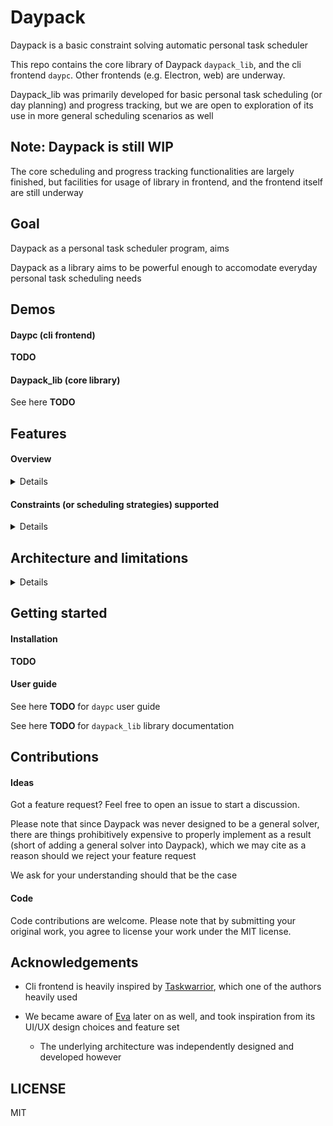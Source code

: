 # Daypack

Daypack is a basic constraint solving automatic personal task scheduler

This repo contains the core library of Daypack `daypack_lib`, and the cli frontend `daypc`.
Other frontends (e.g. Electron, web) are underway.

Daypack\_lib was primarily developed for basic personal task scheduling (or day planning) and progress tracking,
but we are open to exploration of its use in more general scheduling scenarios as well

## Note: Daypack is still WIP

The core scheduling and progress tracking functionalities are largely finished,
but facilities for usage of library in frontend, and the frontend itself
are still underway

## Goal

Daypack as a personal task scheduler program, aims 

Daypack as a library aims to be powerful enough to accomodate everyday personal task scheduling needs

## Demos

#### Daypc (cli frontend)

__TODO__

#### Daypack\_lib (core library)

See here __TODO__

## Features

#### Overview

<details><summary>Details</summary>
<p>

- Automatic scheduling

  - See [below](#constraints-or-scheduling-strategies-supported) for strategies supported in scheduling requests

- Manual scheduling

- Recurrence

  - All automatic scheduling strategies are available for recurring tasks as well

- Time pattern (more for __devs__)

  - Functionally very similar to cron time expression, but strictly less general than cron expression

  - This is mainly used as a query for the time slot searching functions in `Time_pattern`

- Time expression

  - A natural to use language with formal grammar for specifying time point and time slots

  - Can be seen as a more expressive layer over `Time_pattern`

- Duration expression

  - A natural to use language with formal grammar for specifying duration of time

- Time profiles

  - Specification of scheduling requests is supplemented by time profiles, which are aliases
    for time periods (a pair of time patterns indicating start and end time of time slots)

  - Some downloadable prebuilt profiles are

    - `work_hours`: Monday to Friday 9am to 5pm

    - `sleep_hours`: Everyday 11pm to 12am, 12am to 6am

  - Time profiles are JSON files designed to be easily created/customised/extended by users, and Daypack processes all profiles
    provided in the profile directory (see user manual)

  - Time profile builder sites are being planned right now (similar to keyboard or mouse macro/profile building sites)

  - See [user manual](#TODO) for details

- Backup plan

  - You can specify multiple scheduling strategies for a given scheduling request,
    and Daypack will try them sequentially until one works

- Progress tracking

  - You can mark task items as "completed" (or "uncompleted")

  - You can record time periods spent for task items

- Schedule versioning and rollback

  - "Snapshots" are made before certain major operations such as scheduling,
    user can also initiate a snapshot manually

  - This allows rollbacks/undos should the user find the schedule resulted from an operation
    unsatisfactory

- (WIP) Multiple user (supported by library, but frontend adoption is WIP)

- (WIP) Taking transit time into account during scheduling

  - This feature is unlikely to land any time soon

- Daypack\_lib is offline (more for __devs__)

  - Daypack\_lib contains implementation of all functionalities, and has zero dependency on any online service

  - This is not novel/unexpected or necessarily desirable, and is listed more for clarity's sake, as some similar software make use of online services

</p>
</details>

#### Constraints (or scheduling strategies) supported

<details><summary>Details</summary>
<p>

__Note:__ The following lists all the constraints supported by the core library,
but frontends may not expose them completely

- `Fixed`

  - Manual scheduling, specifies a task segment starts at a fixed time point

  - E.g. "Meeting starts at 2pm and last for 1.5 hours"

- `Shift`

  - Daypack shifts the task segment(s) around and tries to find a spot
  
  - E.g. "Homework takes 2 hours, schedule it for me between 9am-5pm of next 3 days"

- `Split_and_shift`

  - Daypack splits task segment into smaller segments then shifts them around and tries to find a spot, takes following parameters

    - minimum size

    - maximum size (optional)

    - increment

    - split count (either maximum or exact)

  - E.g. "This work takes 5 hours, I need it done by the end of this week,
    split and shift for me across 5pm-10pm of said days, but all split segments must be at least 1 hour long"

- `Split_even`

  - Daypack splits a task segment into evenly sized smaller segments across some specified
    buckets/boundaries with shifting

    - If some buckets are not usable, then Daypack tries to split across remaining
      buckets with larger even splits

  - E.g. "I want to exercise 5 hours, split it evenly across next 7 days, boundaries
    being 1pm-5pm of each day"

    - If one day ends up being too full to be used, then Daypack splits across 6 days instead,
      and so on

- `Time_share`

  - Interleave multiple task segments with some specified interval size

  - E.g. "Interleave task A, B, C across 1pm-4:30pm with interval size of 30 mins" produces
    the following agenda

    - | Time slots    | Task   |
      | ---           | ---    |
      | 1:00pm-1:30pm | Task A |
      | 1:30pm-2:00pm | Task B |
      | 2:00pm-2:30pm | Task C |
      | 2:30pm-3:00pm | Task A |
      | 3:00pm-3:30pm | Task B |
      | 3:30pm-4:00pm | Task C |
      | 4:00pm-4:30pm | Task A |

- `Push_toward`

  - Similar to shifting, but tries positions closest to a specified time first

  - E.g. "I need this done, which takes 15mins, it needs to be done between 4pm-10pm,
    but I want it as close to 6pm as possible"

</p>
</details>

## Architecture and limitations

<details><summary>Details</summary>
<p>

Daypack does not aim to be a general solver, and only supports a limited set of constraints
(which are listed above)

Furthermore, Daypack only uses a backtracking search procedure with pruning (implemented using lazy sequences)
for solving the constraints,
and does not use any advanced or potentially more efficient constraint solving techniques

It is subsequently inferior to a lot of other automatic task scheduling software,
and cannot accomodate very complex scheduling scenarios

Nevertheless, we hope that the supported constraints are powerful enough for a
simple and standalone personal task scheduler

More detailed docs on the way

Some of the features that Daypack does __NOT__ support

- Resource allocation

  - Doesn't seem to be a useful item for personal TODO list

</p>
</details>

## Getting started

#### Installation

__TODO__

#### User guide

See here __TODO__ for `daypc` user guide

See here __TODO__ for `daypack_lib` library documentation

## Contributions

#### Ideas

Got a feature request? Feel free to open an issue to start a discussion.

Please note that since Daypack was never designed to be a general solver, there
are things prohibitively expensive to properly implement as a result (short of
adding a general solver into Daypack),
which we may cite as a reason should we reject your feature request

We ask for your understanding should that be the case

#### Code

Code contributions are welcome. Please note that by submitting your original work, you agree to
license your work under the MIT license.

## Acknowledgements

- Cli frontend is heavily inspired by [Taskwarrior](https://taskwarrior.org/), which one of the authors heavily used

- We became aware of [Eva](https://github.com/Procrat/eva) later on as well, and took inspiration from its UI/UX design choices and feature set

  - The underlying architecture was independently designed and developed however

## LICENSE

MIT
